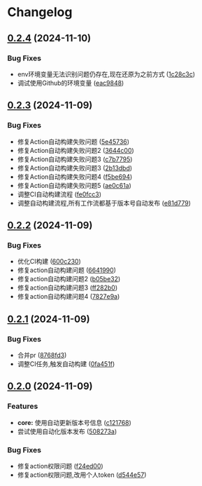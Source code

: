 # Changelog

## [0.2.4](https://github.com/liaozhimingandy/vue-hip-tool/compare/v0.2.3...v0.2.4) (2024-11-10)


### Bug Fixes

* env环境变量无法识别问题仍存在,现在还原为之前方式 ([1c28c3c](https://github.com/liaozhimingandy/vue-hip-tool/commit/1c28c3c034e97992efdf40b747063b839e56a98f))
* 调试使用Github的环境变量 ([eac9848](https://github.com/liaozhimingandy/vue-hip-tool/commit/eac9848d4ec6b965a51c79341e643049df932f5c))

## [0.2.3](https://github.com/liaozhimingandy/vue-hip-tool/compare/v0.2.2...v0.2.3) (2024-11-09)


### Bug Fixes

* 修复Action自动构建失败问题 ([5e45736](https://github.com/liaozhimingandy/vue-hip-tool/commit/5e45736b74b1359c7d8aaba7757a8c1744089347))
* 修复Action自动构建失败问题2 ([3644c00](https://github.com/liaozhimingandy/vue-hip-tool/commit/3644c001dfb7c317b90793ec692ffba3f7d81749))
* 修复Action自动构建失败问题3 ([c7b7795](https://github.com/liaozhimingandy/vue-hip-tool/commit/c7b77957b2306c23cb2971ed1d2970f2012ed68a))
* 修复Action自动构建失败问题3 ([2b13dbd](https://github.com/liaozhimingandy/vue-hip-tool/commit/2b13dbd4128dfe399a1eb535dd2f2442092145cc))
* 修复Action自动构建失败问题4 ([f5be694](https://github.com/liaozhimingandy/vue-hip-tool/commit/f5be69421d77ebc9e4ee3823dd343f704807e742))
* 修复Action自动构建失败问题5 ([ae0c61a](https://github.com/liaozhimingandy/vue-hip-tool/commit/ae0c61a1909ff3037b7bb3b8419b9bf066200a58))
* 调整CI自动构建流程 ([fe0fcc3](https://github.com/liaozhimingandy/vue-hip-tool/commit/fe0fcc34d697cbb370ba793963e596a76241d671))
* 调整自动构建流程,所有工作流都基于版本号自动发布 ([e81d779](https://github.com/liaozhimingandy/vue-hip-tool/commit/e81d77938671424744806e0347d206d43bde7342))

## [0.2.2](https://github.com/liaozhimingandy/vue-hip-tool/compare/v0.2.1...v0.2.2) (2024-11-09)


### Bug Fixes

* 优化CI构建 ([600c230](https://github.com/liaozhimingandy/vue-hip-tool/commit/600c2307381e2993584e4267faa57c038c2fa5fc))
* 修复action自动构建问题 ([6641990](https://github.com/liaozhimingandy/vue-hip-tool/commit/6641990914609aa1d0c38d56fe65987996ca80c0))
* 修复action自动构建问题2 ([b05be32](https://github.com/liaozhimingandy/vue-hip-tool/commit/b05be32fd3a2b02a28c1d686bf32320b2428db2a))
* 修复action自动构建问题3 ([ff282b0](https://github.com/liaozhimingandy/vue-hip-tool/commit/ff282b00560a2a206c65da0b68e449f1bc4d7da5))
* 修复action自动构建问题4 ([7827e9a](https://github.com/liaozhimingandy/vue-hip-tool/commit/7827e9aec2d21e2897337c715f66033c02ca9fc9))

## [0.2.1](https://github.com/liaozhimingandy/vue-hip-tool/compare/v0.2.0...v0.2.1) (2024-11-09)


### Bug Fixes

* 合并pr ([8768fd3](https://github.com/liaozhimingandy/vue-hip-tool/commit/8768fd344b0fef3f4d691581b1165795a311ad12))
* 调整CI任务,触发自动构建 ([0fa451f](https://github.com/liaozhimingandy/vue-hip-tool/commit/0fa451fce2d4987c20ab268ef997c37fa7880eae))

## [0.2.0](https://github.com/liaozhimingandy/vue-hip-tool/compare/v0.1.11...v0.2.0) (2024-11-09)


### Features

* **core:** 使用自动更新版本号信息 ([c121768](https://github.com/liaozhimingandy/vue-hip-tool/commit/c121768eabe187b508a75d22afcb0a1bfa02df9c))
* 尝试使用自动化版本发布 ([508273a](https://github.com/liaozhimingandy/vue-hip-tool/commit/508273a49bc541334be77e1acc5496f56e43e289))


### Bug Fixes

* 修复action权限问题 ([f24ed00](https://github.com/liaozhimingandy/vue-hip-tool/commit/f24ed00cbe6cd70d68e2267c7bca576c626b0b4c))
* 修复action权限问题,改用个人token ([d544e57](https://github.com/liaozhimingandy/vue-hip-tool/commit/d544e5787ef425c1a8210a334ae68ac466514c7e))
